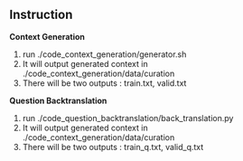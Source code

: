 Instruction
-----------------------
**Context Generation**
1. run ./code_context_generation/generator.sh
2. It will output generated context in ./code_context_generation/data/curation
3. There will be two outputs : train.txt, valid.txt

**Question Backtranslation**
1. run ./code_question_backtranslation/back_translation.py
2. It will output generated context in ./code_context_generation/data/curation
3. There will be two outputs : train_q.txt, valid_q.txt

